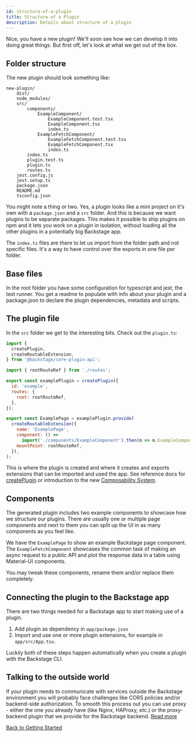 ```yaml
---
id: structure-of-a-plugin
title: Structure of a Plugin
description: Details about structure of a plugin
---
```


Nice, you have a new plugin! We'll soon see how we can develop it into doing
great things. But first off, let's look at what we get out of the box.

## Folder structure

The new plugin should look something like:

```
new-plugin/
    dist/
    node_modules/
    src/
        components/
            ExampleComponent/
                ExampleComponent.test.tsx
                ExampleComponent.tsx
                index.ts
            ExampleFetchComponent/
                ExampleFetchComponent.test.tsx
                ExampleFetchComponent.tsx
                index.ts
        index.ts
        plugin.test.ts
        plugin.ts
        routes.ts
    jest.config.js
    jest.setup.ts
    package.json
    README.md
    tsconfig.json
```

You might note a thing or two. Yes, a plugin looks like a mini project on it's
own with a `package.json` and a `src` folder. And this is because we want
plugins to be separate packages. This makes it possible to ship plugins on npm
and it lets you work on a plugin in isolation, without loading all the other
plugins in a potentially big Backstage app.

The `index.ts` files are there to let us import from the folder path and not
specific files. It's a way to have control over the exports in one file per
folder.

## Base files

In the root folder you have some configuration for typescript and jest, the test
runner. You get a readme to populate with info about your plugin and a
package.json to declare the plugin dependencies, metadata and scripts.

## The plugin file

In the `src` folder we get to the interesting bits. Check out the `plugin.ts`:

```jsx
import {
  createPlugin,
  createRoutableExtension,
} from '@backstage/core-plugin-api';

import { rootRouteRef } from './routes';

export const examplePlugin = createPlugin({
  id: 'example',
  routes: {
    root: rootRouteRef,
  },
});

export const ExamplePage = examplePlugin.provide(
  createRoutableExtension({
    name: 'ExamplePage',
    component: () =>
      import('./components/ExampleComponent').then(m => m.ExampleComponent),
    mountPoint: rootRouteRef,
  }),
);
```

This is where the plugin is created and where it creates and exports extensions
that can be imported and used the app. See reference docs for
[createPlugin](../reference/core-plugin-api.createplugin.md) or introduction to
the new [Composability System](./composability.md).

## Components

The generated plugin includes two example components to showcase how we
structure our plugins. There are usually one or multiple page components and
next to them you can split up the UI in as many components as you feel like.

We have the `ExamplePage` to show an example Backstage page component. The
`ExampleFetchComponent` showcases the common task of making an async request to
a public API and plot the response data in a table using Material-UI components.

You may tweak these components, rename them and/or replace them completely.

## Connecting the plugin to the Backstage app

There are two things needed for a Backstage app to start making use of a plugin.

1. Add plugin as dependency in `app/package.json`
2. Import and use one or more plugin extensions, for example in
   `app/src/App.tsx`.

Luckily both of these steps happen automatically when you create a plugin with
the Backstage CLI.

## Talking to the outside world

If your plugin needs to communicate with services outside the Backstage
environment you will probably face challenges like CORS policies and/or
backend-side authorization. To smooth this process out you can use proxy -
either the one you already have (like Nginx, HAProxy, etc.) or the proxy-backend
plugin that we provide for the Backstage backend.
[Read more](https://github.com/backstage/backstage/blob/master/plugins/proxy-backend/README.md)

[Back to Getting Started](../README.md)
